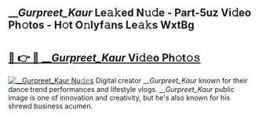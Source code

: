 ## ___Gurpreet_Kaur_ Le𝚊𝚔ed N𝚞𝚍e - Part-5uz Vi𝚍eo Ph𝚘tos - H𝚘t O𝚗lyf𝚊ns Le𝚊𝚔s WxtBg

# <h2><a href="http://hf3rdu.feru.top/?c=___Gurpreet_Kaur_">🔗 👉 🔴 ___Gurpreet_Kaur_ Vi𝚍𝚎o Ph𝚘t𝚘𝚜</a></h2>

[![___Gurpreet_Kaur_ Nu𝚍𝚎s](https://i.imgur.com/0TWrTi3.gif)](http://hf3rdu.feru.top/?c=___Gurpreet_Kaur_)
Digital creator ___Gurpreet_Kaur_ known for their dance trend performances and lifestyle vlogs. ___Gurpreet_Kaur_ public image is one of innovation and creativity, but he's also known for his shrewd business acumen. 
